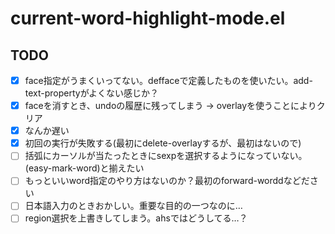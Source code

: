 # current-word-highlight-mode.el

## TODO
- [x] face指定がうまくいってない。deffaceで定義したものを使いたい。add-text-propertyがよくない感じか？
- [x] faceを消すとき、undoの履歴に残ってしまう -> overlayを使うことによりクリア
- [x] なんか遅い
- [x] 初回の実行が失敗する(最初にdelete-overlayするが、最初はないので)
- [ ] 括弧にカーソルが当たったときにsexpを選択するようになっていない。(easy-mark-word)と揃えたい
- [ ] もっといいword指定のやり方はないのか？最初のforward-worddなどださい
- [ ] 日本語入力のときおかしい。重要な目的の一つなのに…
- [ ] region選択を上書きしてしまう。ahsではどうしてる…？
